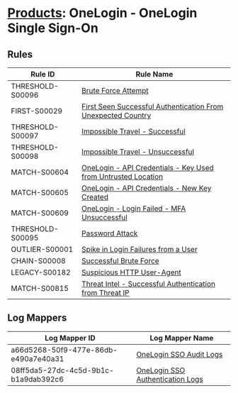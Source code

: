 # [Products](README.md): OneLogin - OneLogin Single Sign-On

## Rules

|Rule ID|Rule Name|
|----|----|
|THRESHOLD-S00096|[Brute Force Attempt](../rules/THRESHOLD-S00096.md)|
|FIRST-S00029|[First Seen Successful Authentication From Unexpected Country](../rules/FIRST-S00029.md)|
|THRESHOLD-S00097|[Impossible Travel - Successful](../rules/THRESHOLD-S00097.md)|
|THRESHOLD-S00098|[Impossible Travel - Unsuccessful](../rules/THRESHOLD-S00098.md)|
|MATCH-S00604|[OneLogin - API Credentials - Key Used from Untrusted Location](../rules/MATCH-S00604.md)|
|MATCH-S00605|[OneLogin - API Credentials - New Key Created](../rules/MATCH-S00605.md)|
|MATCH-S00609|[OneLogin - Login Failed - MFA Unsuccessful](../rules/MATCH-S00609.md)|
|THRESHOLD-S00095|[Password Attack](../rules/THRESHOLD-S00095.md)|
|OUTLIER-S00001|[Spike in Login Failures from a User](../rules/OUTLIER-S00001.md)|
|CHAIN-S00008|[Successful Brute Force](../rules/CHAIN-S00008.md)|
|LEGACY-S00182|[Suspicious HTTP User-Agent](../rules/LEGACY-S00182.md)|
|MATCH-S00815|[Threat Intel - Successful Authentication from Threat IP](../rules/MATCH-S00815.md)|


## Log Mappers

|Log Mapper ID|Log Mapper Name|
|----|----|
|a66d5268-50f9-477e-86db-e490a7e40a31|[OneLogin SSO Audit Logs](../mappings/a66d5268-50f9-477e-86db-e490a7e40a31.md)|
|08ff5da5-27dc-4c5d-9b1c-b1a9dab392c6|[OneLogin SSO Authentication Logs](../mappings/08ff5da5-27dc-4c5d-9b1c-b1a9dab392c6.md)|


